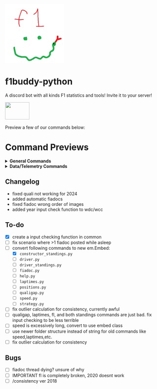 <a href="https://discord.com/api/oauth2/authorize?client_id=1059405703116242995&permissions=139586816064&scope=bot">
    <img src="/botPics/f1python192.png">
</a>

# f1buddy-python

A discord bot with all kinds F1 statistics and tools!
Invite it to your server!

<a href="https://discord.com/api/oauth2/authorize?client_id=1059405703116242995&permissions=139586816064&scope=bot">
    <img src="https://logodownload.org/wp-content/uploads/2017/11/discord-logo-01.png" width="79" height="56">
</a>

Preview a few of our commands below:

# Command Previews
<details><summary><b>General Commands</b></summary>
    
Schedule             |  Standings|  Driver|  
:-------------------------:|:-------------------------:|:-------------------------:
![](/images/schedule.png)  |  ![](/images/wdcwcc.png)|  ![](/images/driver.png)|  

Race Results             |  Quali Results |  FIA Document|  
:-------------------------:|:-------------------------:|:-------------------------:
![](/images/results.png)|    ![](/images/quali.png)|  ![](/images/fiadoc.png)|  

And more!!
</details>

<details><summary><b>Data/Telemetry Commands</b></summary>
    
Telemetry             |  Track Dominance |  Position Changes|  
:-------------------------:|:-------------------------:|:-------------------------:
![](/images/telemetry.png)  |  ![](/images/trackdominance.png)|  ![](/images/positions.png)|  

Qualifying Gap             |  Laptime Consistency |  Laptimes |  
:-------------------------:|:-------------------------:|:-------------------------:
![](/images/qualigap.png)|    ![](/images/consistency.png)|  ![](/images/laptimes.png)|  

And more!!
</details>


## Changelog
- fixed quali not working for 2024
- added automatic fiadocs
- fixed fiadoc wrong order of images
- added year input check function to wdc/wcc

## To-do
- [x] create a input checking function in common
- [ ] fix scenario where >1 fiadoc posted while asleep
- [ ] convert following commands to new em.Embed: 
    - [x] `constructor_standings.py`
    - [ ] `driver.py`
    - [ ] `driver_standings.py`
    - [ ] `fiadoc.py`
    - [ ] `help.py`
    - [ ] `laptimes.py`
    - [ ] `positions.py`
    - [ ] `qualigap.py`
    - [ ] `speed.py`
    - [ ] `strategy.py`
- [ ] fix outlier calculation for consistency, currently awful
- [ ] qualigap, laptimes, fl, and both standings commands are just bad. fix input checking to be less terrible
- [ ] speed is excessively long, convert to use embed class
- [ ] use newer folder structure instead of string for old commands like speed,laptimes,etc.
- [ ] fix outlier calculation for consistency

## Bugs
- [ ] fiadoc thread dying? unsure of why
- [ ] IMPORTANT fl is completely broken, 2020 doesnt work
- [ ] /consistency ver 2018
